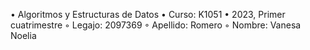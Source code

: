 • Algoritmos y Estructuras de Datos
• Curso: K1051
• 2023, Primer cuatrimestre
◦ Legajo: 2097369
◦ Apellido: Romero
◦ Nombre: Vanesa Noelia
